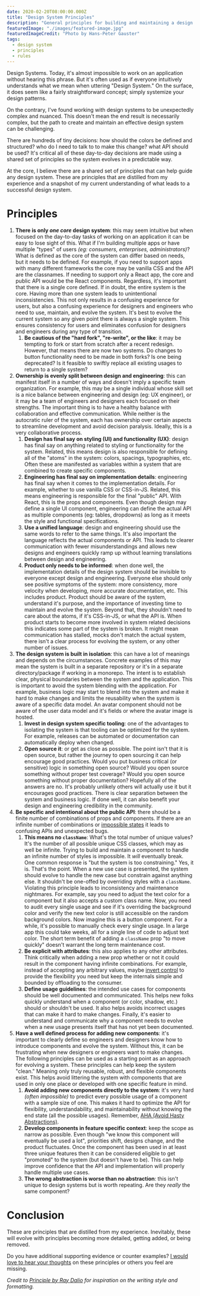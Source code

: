 ```yaml
---
date: 2020-02-20T08:00:00.000Z
title: "Design System Principles"
description: "General principles for building and maintaining a design system."
featuredImage: "./images/featured-image.jpg"
featuredImageCredit: "Photo by Hans-Peter Gauster"
tags:
  - design system
  - principles
  - rules
---
```


Design Systems. Today, it's almost impossible to work on an application without
hearing this phrase. But it's often used as if everyone intuitively understands
what we mean when uttering "Design System." On the surface, it does seem like
a fairly straightforward concept; simply systemize your design patterns.

On the contrary, I've found working with design systems to be unexpectedly
complex and nuanced. This doesn't mean the end result is necessarily complex,
but the path to create and maintain an effective design system can be
challenging.

There are hundreds of tiny decisions: how should the colors be defined and
structured? who do I need to talk to to make this change? what API should be
used? It's critical all of these day-to-day decisions are made using a shared
set of principles so the system evolves in a predictable way.

At the core, I believe there are a shared set of principles that can help guide
any design system. These are principles that are distilled from my experience
and a snapshot of my current understanding of what leads to a successful design
system.

# Principles

1. **There is only _one core_ design system**: this may seem intuitive but when
   focused on the day-to-day tasks of working on an application it can be easy
   to lose sight of this. What if I'm building multiple apps or have multiple
   "types" of users _(eg: consumers, enterprises, administrators)_? What is
   defined as the core of the system can differ based on needs, but it needs to
   be defined. For example, if you need to support apps with many different
   frameworks the core may be vanilla CSS and the API are the classnames.
   If needing to support only a React app, the core and public API would be the
   React components. Regardless, it's important that there is a single core
   defined. If in doubt, the entire system is the core. Having more than one
   system leads to unintentional inconsistencies. This not only results in a
   confusing experience for users, but also a confusing experience for designers
   and engineers who need to use, maintain, and evolve the system. It's best to
   evolve the current system so any given point there is always a single system.
   This ensures consistency for users and eliminates confusion for designers and
   engineers during any type of transition.
   1. **Be cautious of the "hard fork", "re-write", or the like**: it may be
      tempting to fork or start from scratch after a recent redesign. However,
      that means there are now two systems. Do changes to button functionality need
      to be made in both forks? Is one being deprecated? Is it feasible to swiftly
      replace all existing usages to return to a single system?
1. **Ownership is evenly split between design and engineering**: this can
   manifest itself in a number of ways and doesn't imply a specific team organization.
   For example, this may be a single individual whose skill set is a nice balance
   between engineering and design (eg: UX engineer), or it may be a team of
   engineers and designers each focused on their strengths. The important thing
   is to have a healthy balance with collaboration and effective communication.
   While neither is the autocratic ruler of the system, each has ownership over
   certain aspects to streamline development and avoid decision paralysis.
   Ideally, this is a very collaborative process.
   1. **Design has final say on styling (UI) and functionality (UX)**: design has
      final say on anything related to styling or functionality for the system.
      Related, this means design is also responsible for defining all of the
      "atoms" in the system: colors, spacings, typographies, etc. Often these
      are manifested as variables within a system that are combined to create
      specific components.
   1. **Engineering has final say on implementation details**: engineering has
      final say when it comes to the implementation details. For example,
      whether to use vanilla CSS or CSS-in-JS. Related, this means engineering
      is responsible for the final "public" API. With React, this is the props
      and components. Even though design may define a single UI component,
      engineering can define the actual API as multiple components (eg: tables,
      dropdowns) as long as it meets the style and functional specifications.
   1. **Use a unified language**: design and engineering should use the same
      words to refer to the same things. It's also important the language
      reflects the actual components or API. This leads to clearer communication
      with fewer misunderstandings and allows new designs and engineers quickly
      ramp up without learning translations between design and engineering.
   1. **Product only needs to be informed**: when done well, the implementation
      details of the design system should be invisible to everyone except design
      and engineering. Everyone
      else should only see positive symptoms of the system: more consistency,
      more velocity when developing, more accurate documentation, etc. This
      includes product. Product should be aware of the system, understand it's
      purpose, and the importance of investing time to maintain and evolve the
      system. Beyond that, they shouldn't need to care about the atoms, if it's
      CSS-in-JS, or what the API is. When product starts to become more involved
      in system related decisions this indicates some part of the system is
      broken. It might mean communication has stalled, mocks don't match the
      actual system, there isn't a clear process for evolving the system, or any
      other number of issues.
1. **The design system is built in isolation**: this can have a lot of meanings
   and depends on the circumstances. Concrete examples of this may mean the system
   is built in a separate repository or it's in a separate directory/package if
   working in a monorepo. The intent is to establish clear, physical boundaries
   between the system and the application. This is important to avoid the system
   blending with the application. For example, business logic may start to blend
   into the system and make it hard to make changes and limits the reusability
   when the system is aware of a specific data model. An avatar component should
   not be aware of the user data model and it's fields or where the avatar image
   is hosted.
   1. **Invest in design system specific tooling**: one of the advantages to
      isolating the system is that tooling can be optimized for the system.
      For example, releases can be automated or documentation can automatically
      deploy when changed.
   1. **Open source it**: or get as close as possible. The point isn't that it
      is open source, but rather the journey to open sourcing it can help
      encourage good practices. Would you put business critical (or sensitive)
      logic in something open source? Would you open source something without
      proper test coverage? Would you open source something without proper
      documentation? Hopefully all of the answers are no. It's probably unlikely
      others will actually use it but it encourages good practices. There is
      clear separation between the system and business logic. If done well, it
      can also benefit your design and engineering credibility in the community.
1. **Be specific and intentional about the public API**: there should be a finite
   number of combinations of props and components. If there are an infinite number
   of combinations or [impossible states](https://kentcdodds.com/blog/make-impossible-states-impossible)
   it leads to confusing APIs and unexpected bugs.
   1. **This means no `className`**: What's the total number of unique values?
      It's the number of all possible unique CSS classes, which may as well be
      infinite. Trying to build and maintain a component to handle an infinite
      number of styles is impossible. It _will_ eventually break. One common
      response is "but the system is too constraining." Yes, it is.
      That's the point. When a new use case is presented, the system should
      evolve to handle the new case but constrain against anything else. It
      shouldn't be one-offed by overriding styles with a `className`. Violating
      this principle leads to inconsistency and maintenance nightmares. For
      example, say you need to adjust the text color for a component but it also
      accepts a custom class name. Now, you need to audit every single usage and
      see if it's overriding the background color and verify the new text color
      is still accessible on the random background colors. Now imagine this is a
      button component. For a while, it's possible to manually check every
      single usage. In a large app this could take weeks, all for a single line
      of code to adjust text color. The short term benefit of adding a
      `className` prop "to move quickly" doesn't warrant the long term
      maintenance cost.
   1. **Be explicit with attributes**: this also applies to any other attributes.
      Think critically when adding a new prop whether or not it could result in the
      component having infinite combinations. For example, instead of accepting
      any arbitrary values, maybe [invert control](https://kentcdodds.com/blog/inversion-of-control)
      to provide the flexibility you need but keep the internals simple and bounded
      by offloading to the consumer.
   1. **Define usage guidelines**: the intended use cases for components should
      be well documented and communicated. This helps new folks quickly
      understand when a component (or color, shadow, etc.) should or shouldn't
      be used. It also helps avoids incorrect usages that can make it hard to
      make changes. Finally, it's easier to understand and communicate why a
      component needs to evolve when a new usage presents itself that has not
      yet been documented.
1. **Have a well defined process for adding new components**: it's important to
   clearly define so engineers and designers know how to introduce components
   and evolve the system. Without this, it can be frustrating when new designers
   or engineers want to make changes. The following principles can be used as a
   starting point as an approach for evolving a system. These principles can
   help keep the system "clean." Meaning only truly reusable, robust, and
   flexible components exist. This helps avoid littering the system with
   components that are used in only one place or developed with one specific
   feature in mind.
   1. **Avoid adding new components directly to the system**: it's very hard
      _(often impossible)_ to predict every possible usage of a component with a
      sample size of one. This makes it hard to optimize the API for flexibility,
      understandability, and maintainability without knowing the end state (all
      the possible usages). Remember,
      [AHA (Avoid Hasty Abstractions)](https://kentcdodds.com/blog/aha-programming).
   1. **Develop components in feature specific context**: keep the scope as
      narrow as possible. Even though "we know this component will eventually be
      used a lot", priorities shift, designs change, and the product fluctuates.
      Once the component has been used in at least three unique features then it
      can be considered eligible to get "promoted" to the system (but doesn't have
      to be). This can help improve confidence that the API and implementation will
      properly handle multiple use cases.
   1. **The wrong abstraction is worse than no abstraction**: this isn't unique
      to design systems but is worth repeating. Are they _really_ the same
      component?

# Conclusion

These are principles that are distilled from my experience. Inevitably, these
will evolve with principles becoming more detailed, getting added, or being
removed.

Do you have additional supporting evidence or counter examples?
[I would love to hear your thoughts](https://twitter.com/spencerskovy) on these
principles or others you feel are missing.

_Credit to [Principle by Ray Dalio](https://www.goodreads.com/book/show/34536488-principles)
for inspiration on the writing style and formatting._
